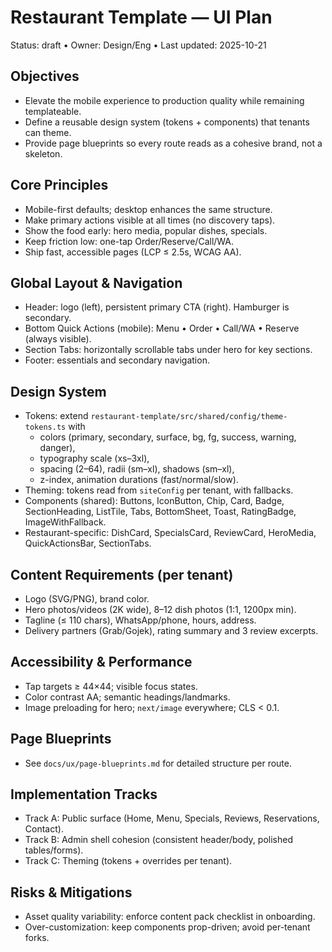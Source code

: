 # Restaurant Template — UI Plan

Status: draft • Owner: Design/Eng • Last updated: 2025-10-21

## Objectives
- Elevate the mobile experience to production quality while remaining templateable.
- Define a reusable design system (tokens + components) that tenants can theme.
- Provide page blueprints so every route reads as a cohesive brand, not a skeleton.

## Core Principles
- Mobile-first defaults; desktop enhances the same structure.
- Make primary actions visible at all times (no discovery taps).
- Show the food early: hero media, popular dishes, specials.
- Keep friction low: one-tap Order/Reserve/Call/WA.
- Ship fast, accessible pages (LCP ≤ 2.5s, WCAG AA).

## Global Layout & Navigation
- Header: logo (left), persistent primary CTA (right). Hamburger is secondary.
- Bottom Quick Actions (mobile): Menu • Order • Call/WA • Reserve (always visible).
- Section Tabs: horizontally scrollable tabs under hero for key sections.
- Footer: essentials and secondary navigation.

## Design System
- Tokens: extend `restaurant-template/src/shared/config/theme-tokens.ts` with
  - colors (primary, secondary, surface, bg, fg, success, warning, danger),
  - typography scale (xs–3xl),
  - spacing (2–64), radii (sm–xl), shadows (sm–xl),
  - z-index, animation durations (fast/normal/slow).
- Theming: tokens read from `siteConfig` per tenant, with fallbacks.
- Components (shared): Buttons, IconButton, Chip, Card, Badge, SectionHeading,
  ListTile, Tabs, BottomSheet, Toast, RatingBadge, ImageWithFallback.
- Restaurant-specific: DishCard, SpecialsCard, ReviewCard, HeroMedia, QuickActionsBar, SectionTabs.

## Content Requirements (per tenant)
- Logo (SVG/PNG), brand color.
- Hero photos/videos (2K wide), 8–12 dish photos (1:1, 1200px min).
- Tagline (≤ 110 chars), WhatsApp/phone, hours, address.
- Delivery partners (Grab/Gojek), rating summary and 3 review excerpts.

## Accessibility & Performance
- Tap targets ≥ 44×44; visible focus states.
- Color contrast AA; semantic headings/landmarks.
- Image preloading for hero; `next/image` everywhere; CLS < 0.1.

## Page Blueprints
- See `docs/ux/page-blueprints.md` for detailed structure per route.

## Implementation Tracks
- Track A: Public surface (Home, Menu, Specials, Reviews, Reservations, Contact).
- Track B: Admin shell cohesion (consistent header/body, polished tables/forms).
- Track C: Theming (tokens + overrides per tenant).

## Risks & Mitigations
- Asset quality variability: enforce content pack checklist in onboarding.
- Over-customization: keep components prop-driven; avoid per-tenant forks.

